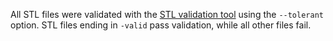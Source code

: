 All STL files were validated with the [STL validation tool](https://github.com/JoergHeseler/stl-validator-for-archivematica) using the `--tolerant` option. STL files ending in `-valid` pass validation, while all other files fail.
